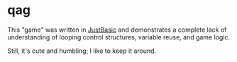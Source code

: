 qag
===

This "game" was written in [JustBasic](https://en.wikipedia.org/wiki/Just_BASIC)
and demonstrates a complete lack of understanding of looping control structures,
variable reuse, and game logic.

Still, it's cute and humbling; I like to keep it around.
